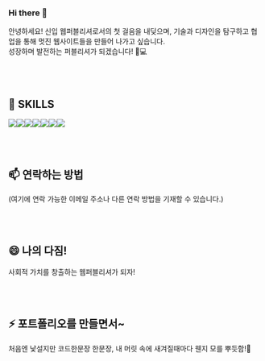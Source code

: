 ### Hi there 👋

안녕하세요! 신입 웹퍼블리셔로서의 첫 걸음을 내딪으며, 기술과 디자인을 탐구하고 협업을 통해 멋진 웹사이트들을 만들어 나가고 싶습니다.
</br>
성장하며 발전하는 퍼블리셔가 되겠습니다! 🚀💻
<!--
**gogoma0401/gogoma0401** is a ✨ _special_ ✨ repository because its `README.md` (this file) appears on your GitHub profile.

Here are some ideas to get you started:

- 🔭 I’m currently working on ...
- 🌱 I’m currently learning ...
- 👯 I’m looking to collaborate on ...
- 🤔 I’m looking for help with ...
- 💬 Ask me about ...
- 📫 How to reach me: ...
- 😄 Pronouns: ...
- ⚡ Fun fact: ...
-->


</br></br>


## 🌱 SKILLS

<img src="https://img.shields.io/badge/github-181717?style=for-the-badge&logo=github&logoColor=white"><img src="https://img.shields.io/badge/adobephotoshop-31A8FF?style=for-the-badge&logo=adobephotoshop&logoColor=white"><img src="https://img.shields.io/badge/figma-F24E1E?style=for-the-badge&logo=figma&logoColor=white"><img src="https://img.shields.io/badge/html5-E34F26?style=flat-square&logo=html5&logoColor=white"/><img src="https://img.shields.io/badge/css3-1572B6?style=flat-square&logo=css&logoColor=white"/><img src="https://img.shields.io/badge/jquery-0769AD?style=for-the-badge&logo=jquery&logoColor=white"><img src="https://img.shields.io/badge/javascript-F7DF1E?style=for-the-badge&logo=javascript&logoColor=white">

</br></br>

## 📫 연락하는 방법
(여기에 연락 가능한 이메일 주소나 다른 연락 방법을 기재할 수 있습니다.)

</br></br>

## 😄 나의 다짐!
사회적 가치를 창출하는 웹퍼블리셔가 되자!

</br></br>

## ⚡ 포트폴리오를 만들면서~
처음엔 낯설지만 코드한문장 한문장, 내 머릿 속에 새겨질때마다 웬지 모를 뿌듯함!💪



